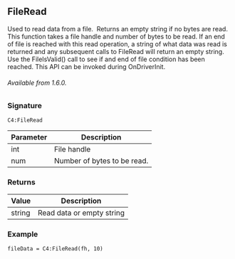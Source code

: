 ## FileRead

Used to read data from a file.  Returns an empty string if no bytes are read. This function takes a file handle and number of bytes to be read. If an end of file is reached with this read operation, a string of what data was read is returned and any subsequent calls to FileRead will return an empty string. Use the FileIsValid() call to see if and end of file condition has been reached. This API can be invoked during OnDriverInit.

###### Available from 1.6.0.



### Signature

`C4:FileRead`



| Parameter | Description |
| --- | --- |
| int | File handle |
| num | Number of bytes to be read. |



### Returns

| Value | Description |
| --- | --- |
| string | Read data or empty string |



### Example

`fileData = C4:FileRead(fh, 10)`